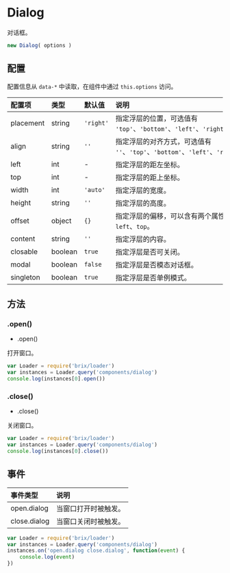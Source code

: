 # Dialog

对话框。

```js
new Dialog( options )
```

## 配置

配置信息从 `data-*` 中读取，在组件中通过 `this.options` 访问。

配置项 | 类型 | 默认值 | 说明
:--- | :--- | :------ | :----------
placement | string | `'right'` | 指定浮层的位置，可选值有 `'top'`、`'bottom'`、`'left'`、`'right'`。
align | string | `''` | 指定浮层的对齐方式，可选值有 `''`、`'top'`、`'bottom'`、`'left'`、`'right'`。
left | int | - | 指定浮层的距左坐标。
top | int | - | 指定浮层的距上坐标。
width | int | `'auto'` | 指定浮层的宽度。
height | string | `''` | 指定浮层的高度。
offset | object | `{}` | 指定浮层的偏移，可以含有两个属性：`left`、`top`。
content | string | `''` | 指定浮层的内容。
closable | boolean | `true` | 指定浮层是否可关闭。
modal | boolean | `false` | 指定浮层是否模态对话框。
singleton | boolean | `true` | 指定浮层是否单例模式。

## 方法

### .open()

* .open()

打开窗口。

```js
var Loader = require('brix/loader')
var instances = Loader.query('components/dialog')
console.log(instances[0].open())
```

### .close()

* .close()

关闭窗口。

```js
var Loader = require('brix/loader')
var instances = Loader.query('components/dialog')
console.log(instances[0].close())
```

## 事件

事件类型 | 说明
:--------- | :----------
open.dialog | 当窗口打开时被触发。
close.dialog | 当窗口关闭时被触发。

```js
var Loader = require('brix/loader')
var instances = Loader.query('components/dialog')
instances.on('open.dialog close.dialog', function(event) {
    console.log(event)
})
```
